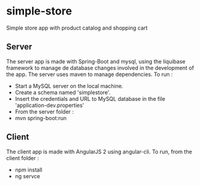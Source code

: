 # simple-store
Simple store app with product catalog and shopping cart

## Server
The server app is made with Spring-Boot and mysql, using the liquibase framework to manage de database changes involved in the development of the app. The server uses maven to manage dependencies.
To run : 
 - Start a MySQL server on the local machine.
 - Create a schema named 'simplestore'.
 - Insert the credentials and URL to MySQL database in the file 'application-dev.properties'
 - From the server folder :
  - mvn spring-boot:run

## Client
The client app is made with AngularJS 2 using angular-cli. 
To run, from the client folder : 
 - npm install
 - ng servce
